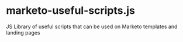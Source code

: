 # marketo-useful-scripts.js
JS Library of useful scripts that can be used on Marketo templates and landing pages
